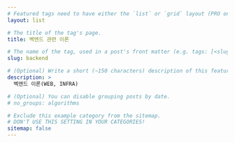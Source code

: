 ```yaml
---
# Featured tags need to have either the `list` or `grid` layout (PRO only).
layout: list

# The title of the tag's page.
title: 벡엔드 관련 이론

# The name of the tag, used in a post's front matter (e.g. tags: [<slug>]).
slug: backend

# (Optional) Write a short (~150 characters) description of this featured tag.
description: >
  벡엔드 이론(WEB, INFRA)

# (Optional) You can disable grouping posts by date.
# no_groups: algorithms

# Exclude this example category from the sitemap.
# DON'T USE THIS SETTING IN YOUR CATEGORIES!
sitemap: false
---
```

